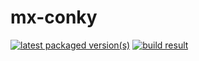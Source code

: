 mx-conky
===================
[![latest packaged version(s)](https://repology.org/badge/latest-versions/mx-conky.svg)](https://repology.org/project/mx-conky/versions)
[![build result](https://build.opensuse.org/projects/home:mx-packaging/packages/mx-conky/badge.svg?type=default)](https://software.opensuse.org//download.html?project=home%3Amx-packaging&package=mx-conky)

